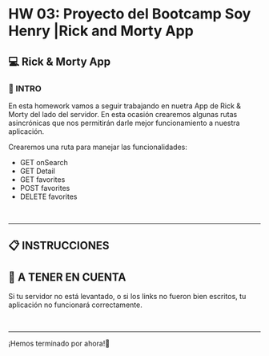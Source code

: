 # HW 03: Proyecto del Bootcamp Soy Henry |Rick and Morty App



## **💻 Rick & Morty App**

### **📝 INTRO**

En esta homework vamos a seguir trabajando en nuetra App de Rick & Morty del lado del servidor. En esta ocasión crearemos algunas rutas asincrónicas que nos permitirán darle mejor funcionamiento a nuestra aplicación.

Crearemos una ruta para manejar las funcionalidades:

-  GET onSearch
-  GET Detail
-  GET favorites
-  POST favorites
-  DELETE favorites

<br />

---

## **📋 INSTRUCCIONES**



## **🚨 A TENER EN CUENTA**

Si tu servidor no está levantado, o si los links no fueron bien escritos, tu aplicación no funcionará correctamente.

</br >

---

¡Hemos terminado por ahora!🥳
